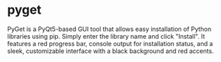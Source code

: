 # pyget
PyGet is a PyQt5-based GUI tool that allows easy installation of Python libraries using pip. Simply enter the library name and click "Install". It features a red progress bar, console output for installation status, and a sleek, customizable interface with a black background and red accents.
